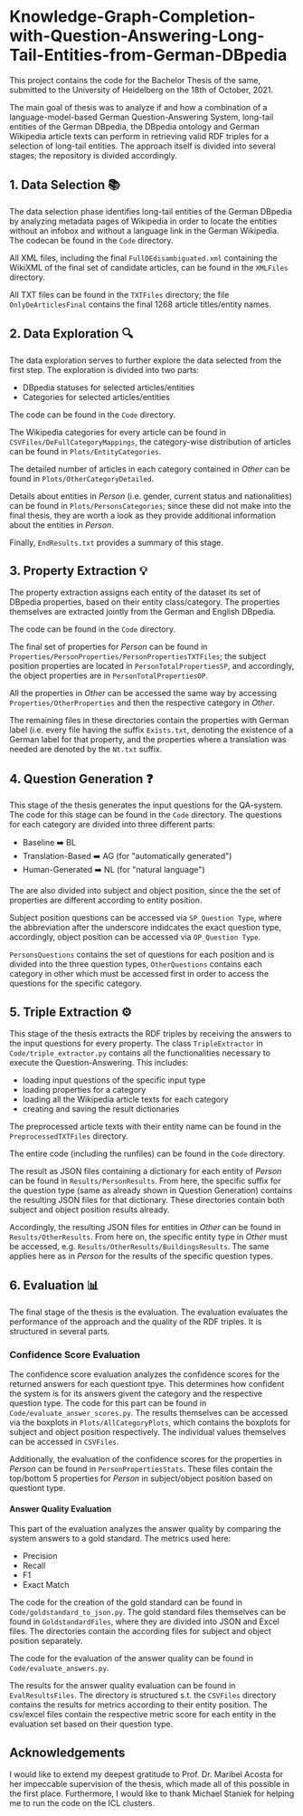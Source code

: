 # Knowledge-Graph-Completion-with-Question-Answering-Long-Tail-Entities-from-German-DBpedia

This project contains the code for the Bachelor Thesis of the same, submitted to the University of Heidelberg on the 18th of October, 2021.

The main goal of thesis was to analyze if and how a combination of a language-model-based German Question-Answering System, long-tail entities of the German DBpedia, the DBpedia ontology and German Wikipedia article texts can perform in retrieving valid RDF triples for a selection of long-tail entities. The approach itself is divided into several stages; the repository is divided accordingly.


## 1. Data Selection 📚
The data selection phase identifies long-tail entities of the German DBpedia by analyzing metadata pages of Wikipedia in order to locate the entities without an infobox and without a language link in the German Wikipedia. The codecan be found in the `Code` directory. 

All XML files, including the final `FullDEdisambiguated.xml` containing the WikiXML of the final set of candidate articles, can be found in the `XMLFiles` directory.

All TXT files can be found in the `TXTFiles` directory; the file `OnlyDeArticlesFinal` contains the final 1268 article titles/entity names.

## 2. Data Exploration 🔍
The data exploration serves to further explore the data selected from the first step. The exploration is divided into two parts:
- DBpedia statuses for selected articles/entities
- Categories for selected articles/entities

The code can be found in the `Code` directory. 

The Wikipedia categories for every article can be found in `CSVFiles/DeFullCategoryMappings`, the category-wise distribution of articles can be found in `Plots/EntityCategories`. 

The detailed number of articles in each category contained in *Other* can be found in `Plots/OtherCategoryDetailed`. 

Details about entities in *Person* (i.e. gender, current status and nationalities) can be found in `Plots/PersonsCategories`; since these did not make into the final thesis, they are worth a look as they provide additional information about the entities in *Person*.

Finally, `EndResults.txt` provides a summary of this stage.

## 3. Property Extraction 💡
The property extraction assigns each entity of the dataset its set of DBpedia properties, based on their entity class/category. The properties themselves are extracted jointly from the German and English DBpedia.

The code can be found in the `Code` directory. 

The final set of properties for *Person* can be found in `Properties/PersonProperties/PersonPropertiesTXTFiles`; the subject position properties are located in `PersonTotalPropertiesSP`, and accordingly, the object properties are in `PersonTotalPropertiesOP`.

All the properties in *Other* can be accessed the same way by accessing `Properties/OtherProperties` and then the respective category in *Other*.

The remaining files in these directories contain the properties with German label (i.e. every file having the suffix `Exists.txt`, denoting the existence of a German label for that property, and the properties where a translation was needed are denoted by the `Nt.txt` suffix.

## 4. Question Generation ❓
This stage of the thesis generates the input questions for the QA-system. The code for this stage can be found in the `Code` directory. The questions for each category are divided into three different parts:

- Baseline ➡️ BL
- Translation-Based ➡️ AG (for "automatically generated")
- Human-Generated ➡️ NL (for "natural language")

The are also divided into subject and object position, since the the set of properties are different according to entity position. 

Subject position questions can be accessed via `SP_Question Type`, where the abbreviation after the underscore indidcates the exact question type, accordingly, object position can be accessed via `OP_Question Type`. 

`PersonsQuestions` contains the set of questions for each position and is divided into the three question types, `OtherQuestions` contains each category in other which must be accessed first in order to access the questions for the specific category.

## 5. Triple Extraction ⚙️
This stage of the thesis extracts the RDF triples by receiving the answers to the input questions for every property.
The class `TripleExtractor` in `Code/triple_extractor.py` contains all the functionalities necessary to execute the Question-Answering. This includes:
- loading input questions of the specific input type
- loading properties for a category
- loading all the Wikipedia article texts for each category
- creating and saving the result dictionaries

The preprocessed article texts with their entity name can be found in the `PreprocessedTXTFiles` directory.

The entire code (including the runfiles) can be found in the `Code` directory.

The result as JSON files containing a dictionary for each entity of *Person* can be found in `Results/PersonResults`. From here, the specific suffix for the question type (same as already shown in Question Generation) contains the resulting JSON files for that dictionary. These directories contain both subject and object position results already.

Accordingly, the resulting JSON files for entities in *Other* can be found in `Results/OtherResults`. From here on, the specific entity type in *Other* must be accessed, e.g. `Results/OtherResults/BuildingsResults`. The same applies here as in *Person* for the results of the specific question types.

## 6. Evaluation 📊
The final stage of the thesis is the evaluation. The evaluation evaluates the performance of the approach and the quality of the RDF triples. It is structured in several parts.

### Confidence Score Evaluation
The confidence score evaluation analyzes the confidence scores for the returned answers for each questiont tpye. This determines how confident the system is for its answers givent the category and the respective question type. The code for this part can be found in `Code/evaluate_answer_scores.py`. The results themselves can be accessed via the boxplots in `Plots/AllCategoryPlots`, which contains the boxplots for subject and object position respectively. The individual values themselves can be accessed in `CSVFiles`.

Additionally, the evaluation of the confidence scores for the properties in *Person* can be found in `PersonPropertiesStats`. These files contain the top/bottom 5 properties for *Person* in subject/object position based on questiont type.

#### Answer Quality Evaluation
This part of the evaluation analyzes the answer quality by comparing the system answers to a gold standard. The metrics used here:
- Precision
- Recall
- F1
- Exact Match

The code for the creation of the gold standard can be found in `Code/goldstandard_to_json.py`. The gold standard files themselves can be found in `GoldstandardFiles`, where they are divided into JSON and Excel files. The directories contain the according files for subject and object position separately.

The code for the evaluation of the answer quality can be found in `Code/evaluate_answers.py`.

The results for the answer quality evaluation can be found in `EvalResultsFiles`. The directory is structured s.t. the `CSVFiles` directory contains the results for metrics according to their entity position. The csv/excel files contain the respective metric score for each entity in the evaluation set based on their question type.



## Acknowledgements
I would like to extend my deepest gratitude to Prof. Dr. Maribel Acosta for her impeccable supervision of the thesis, which made all of this possible in the first place. 
Furthermore, I would like to thank Michael Staniek for helping me to run the code on the ICL clusters.

